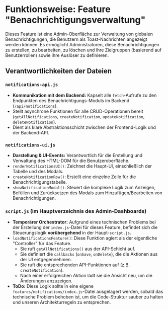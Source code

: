 # Funktionsweise: Feature "Benachrichtigungsverwaltung"

Dieses Feature ist eine Admin-Oberfläche zur Verwaltung von globalen Benachrichtigungen, die Benutzern als Toast-Nachrichten angezeigt werden können. Es ermöglicht Administratoren, diese Benachrichtigungen zu erstellen, zu bearbeiten, zu löschen und ihre Zielgruppen (basierend auf Benutzerrollen) sowie ihre Auslöser zu definieren.

## Verantwortlichkeiten der Dateien

### `notifications-api.js`
- **Kommunikation mit dem Backend:** Kapselt alle `fetch`-Aufrufe zu den Endpunkten des Benachrichtigungs-Moduls im Backend (`/api/notifications`).
- Stellt asynchrone Funktionen für alle CRUD-Operationen bereit (`getAllNotifications`, `createNotification`, `updateNotification`, `deleteNotification`).
- Dient als klare Abstraktionsschicht zwischen der Frontend-Logik und der Backend-API.

### `notifications-ui.js`
- **Darstellung & UI-Events:** Verantwortlich für die Erstellung und Verwaltung des HTML-DOM für die Benutzeroberfläche.
- `renderNotificationsUI()`: Zeichnet die Haupt-UI, einschließlich der Tabelle und des Modals.
- `createNotificationRow()`: Erstellt eine einzelne Zeile für die Benachrichtigungstabelle.
- `showNotificationModal()`: Steuert die komplexe Logik zum Anzeigen, Befüllen und Zurücksetzen des Modals zum Hinzufügen/Bearbeiten von Benachrichtigungen.

### `script.js` (im Hauptverzeichnis des Admin-Dashboards)
- **Temporärer Orchestrator:** Aufgrund eines technischen Problems bei der Erstellung der `index.js`-Datei für dieses Feature, befindet sich die Steuerungslogik **vorübergehend** in der Haupt-`script.js`.
- `loadNotificationsFeature()`: Diese Funktion agiert als der eigentliche "Controller" für das Feature.
    - Sie ruft `getAllNotifications()` aus der API-Schicht auf.
    - Sie definiert die `callbacks` (`onSave`, `onDelete`), die die Aktionen aus der UI entgegennehmen.
    - Sie ruft die entsprechenden API-Funktionen auf (z.B. `createNotification`).
    - Nach einer erfolgreichen Aktion lädt sie die Ansicht neu, um die Änderungen anzuzeigen.
- **ToDo:** Diese Logik sollte in eine eigene `features/notifications/index.js`-Datei ausgelagert werden, sobald das technische Problem behoben ist, um die Code-Struktur sauber zu halten und unseren Architekturregeln zu entsprechen. 